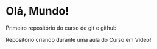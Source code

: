 # Olá, Mundo!
 Primeiro repositório do curso de git e github

 Repositório criando durante uma aula do Curso em Vídeo!
